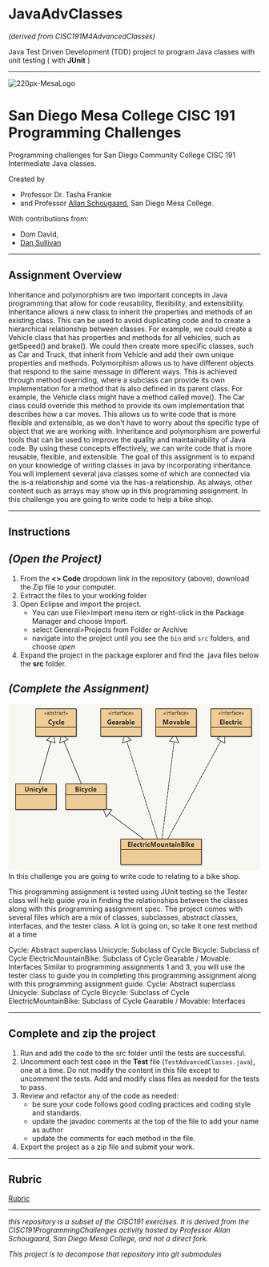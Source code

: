 # JavaAdvClasses
 _(derived from CISC191M4AdvancedClasses)_


Java Test Driven Development (TDD) project to program Java classes with unit testing ( with **JUnit** )

________

![220px-MesaLogo](https://github.com/schougaard/SanDiegoMesaCISC191ProgrammingChallenges/assets/716243/334f6724-6afa-4198-9eff-7c49c472cd35)

# San Diego Mesa College CISC 191 Programming Challenges
Programming challenges for San Diego Community College CISC 191 Intermediate Java classes.

Created by
- Professor Dr. Tasha Frankie
- and Professor [Allan Schougaard](https://github.com/schougaard), San Diego Mesa College.

With contributions from: 
- Dom David,
- [Dan Sullivan](https://github.com/uid100)

________

## Assignment Overview
Inheritance and polymorphism are two important concepts in Java programming that allow for code reusability, flexibility, and extensibility.
Inheritance allows a new class to inherit the properties and methods of an existing class. This can be used to avoid duplicating code and to create a hierarchical relationship between classes. For example, we could create a Vehicle class that has properties and methods for all vehicles, such as getSpeed() and brake(). We could then create more specific classes, such as Car and Truck, that inherit from Vehicle and add their own unique properties and methods.
Polymorphism allows us to have different objects that respond to the same message in different ways. This is achieved through method overriding, where a subclass can provide its own implementation for a method that is also defined in its parent class. For example, the Vehicle class might have a method called move(). The Car class could override this method to provide its own implementation that describes how a car moves. This allows us to write code that is more flexible and extensible, as we don't have to worry about the specific type of object that we are working with.
Inheritance and polymorphism are powerful tools that can be used to improve the quality and maintainability of Java code. By using these concepts effectively, we can write code that is more reusable, flexible, and extensible.
The goal of this assignment is to expand on your knowledge of writing classes in java by incorporating inheritance. You will implement several java classes some of which are connected via the is-a relationship and some via the has-a relationship. As always, other content such as arrays may show up in this programming assignment. In this challenge you are going to write code to help a bike shop.

________

## Instructions

## _(Open the Project)_
1. From the **<> Code** dropdown link in the repository (above), download the Zip file to your computer.
2. Extract the files to your working folder
3. Open Eclipse and import the project. 
   - You can use File>Import menu item or right-click in the Package Manager and choose Import.
   - select General>Projects from Folder or Archive
   - navigate into the project until you see the `bin` and `src` folders, and choose *open*
4. Expand the project in the package explorer and find the .java files below the **src** folder.

## _(Complete the Assignment)_
![class diagram](JavaAdvClasses_diagram.png)
In this challenge you are going to write code to relating to a bike shop. 

This programming assignment is tested using JUnit testing so the Tester class will help guide you in finding the relationships between the classes along with this programming assignment spec. 
The project comes with several files which are a mix of classes, subclasses, abstract classes, interfaces, and the tester class. A lot is going on, so take it one test method at a time

Cycle: Abstract superclass
      Unicycle: Subclass of Cycle
      Bicycle:  Subclass of Cycle
      ElectricMountainBike: Subclass of Cycle
Gearable / Movable: Interfaces
Similar to programming assignments 1 and 3, you will use the tester class to guide you in completing this programming assignment along with this programming assignment guide.
Cycle: Abstract superclass
      Unicycle: Subclass of Cycle
      Bicycle:  Subclass of Cycle
      ElectricMountainBike: Subclass of Cycle
Gearable / Movable: Interfaces
 
___________
## Complete and zip the project
1. Run and add the code to the src folder until the tests are successful.
2. Uncomment each test case in the **Test** file (`TestAdvancedClasses.java`), one at a time. 
Do not modify the content in this file except to uncomment the tests. Add and modify class files
as needed for the tests to pass.
3. Review and refactor any of the code as needed:
    - be sure your code follows good coding practices and coding style and standards.
    - update the javadoc comments at the top of the file to add your name as author
    - update the comments for each method in the file.
4. Export the project as a zip file and submit your work.

___________

## Rubric

[Rubric](Rubric.md)


___________

_this repository is a subset of the CISC191 exercises. It is derived from the CISC191ProgrammingChallenges 
activity hosted by Professor Allan Schougaard, San Diego Mesa College, and not a direct fork._

_This project is to decompose that repository into git submodules_
